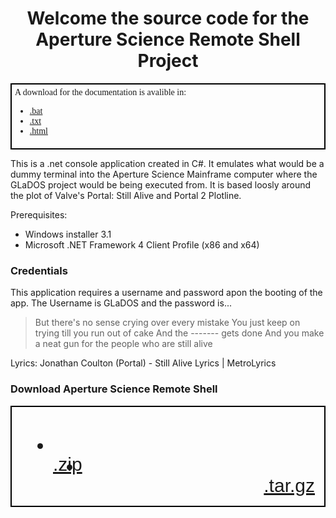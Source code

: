 
<h1 style="text-align: center">Welcome the source code for the Aperture Science Remote Shell Project</h1>
<div style="font-family: Comic Sans MS; border: 2px solid black; padding:5px">A download for the documentation is avalible in:
<ul>
<li> <a href="https://raw.githubusercontent.com/Tmanbear/GLaDOS-SourceCode/master/HELP.bat" download>.bat</a></li>
<li> <a href ="https://raw.githubusercontent.com/Tmanbear/GLaDOS-SourceCode/master/HELP.txt" download>.txt</a></li>
<li> <a href="https://raw.githubusercontent.com/Tmanbear/GLaDOS-SourceCode/master/HELP.html" download>.html</a></li>
</ul>
</div>

This is a .net console application created in C#. It emulates what would be a dummy terminal into the Aperture Science Mainframe computer where the GLaDOS project would be being executed from. It is based loosly around the plot of Valve's Portal: Still Alive and Portal 2 Plotline. 

Prerequisites: 
 - Windows installer 3.1
 - Microsoft .NET Framework 4 Client Profile (x86 and x64)

### Credentials

This application requires a username and password apon the booting of the app. The Username is GLaDOS and the password is...

>But there's no sense crying
>over every mistake
>You just keep on trying
>till you run out of cake
>And the ------- gets done
>And you make a neat gun
>for the people who are
>still alive

Lyrics: Jonathan Coulton (Portal) - Still Alive Lyrics | MetroLyrics 
### Download Aperture Science Remote Shell

<div style="border:2px solid black; padding: 15px">
<div style="font-family:sans-serif; font-size:30px">
<ul>
<li><p style="float:left"><a href="https://github.com/Tmanbear/GLaDOS-SourceCode/zipball/master">.zip</a></p></li>
<li><p style="float:right"><a href="https://github.com/Tmanbear/GLaDOS-SourceCode/tarball/master">.tar.gz</a></p></li>
</ul>
</div>
</div>
